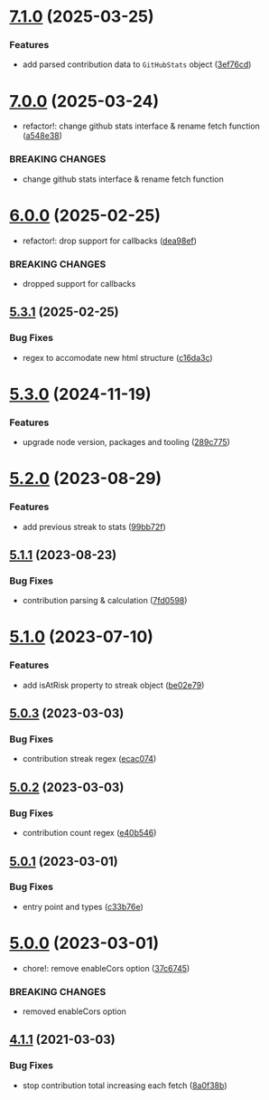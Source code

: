 # [7.1.0](https://github.com/jamieweavis/contribution/compare/v7.0.0...v7.1.0) (2025-03-25)


### Features

* add parsed contribution data to `GitHubStats` object ([3ef76cd](https://github.com/jamieweavis/contribution/commit/3ef76cd89daa9ab07482e64ddd3d49bdb618ef39))

# [7.0.0](https://github.com/jamieweavis/contribution/compare/v6.0.0...v7.0.0) (2025-03-24)


* refactor!: change github stats interface & rename fetch function ([a548e38](https://github.com/jamieweavis/contribution/commit/a548e38a2b616b3de51826a95053dab93048d2bc))


### BREAKING CHANGES

* change github stats interface & rename fetch function

# [6.0.0](https://github.com/jamieweavis/contribution/compare/v5.3.1...v6.0.0) (2025-02-25)


* refactor!: drop support for callbacks ([dea98ef](https://github.com/jamieweavis/contribution/commit/dea98efcba29b66680ed59867e9d9f14782f0ef1))


### BREAKING CHANGES

* dropped support for callbacks

## [5.3.1](https://github.com/jamieweavis/contribution/compare/v5.3.0...v5.3.1) (2025-02-25)


### Bug Fixes

* regex to accomodate new html structure ([c16da3c](https://github.com/jamieweavis/contribution/commit/c16da3c22929b2f5c94f0c8c568c08bb6a745b1e))

# [5.3.0](https://github.com/jamieweavis/contribution/compare/v5.2.0...v5.3.0) (2024-11-19)


### Features

* upgrade node version, packages and tooling ([289c775](https://github.com/jamieweavis/contribution/commit/289c7750fd09ec6c3db3e6fe1e1b100b69b33e35))

# [5.2.0](https://github.com/jamieweavis/contribution/compare/v5.1.1...v5.2.0) (2023-08-29)


### Features

* add previous streak to stats ([99bb72f](https://github.com/jamieweavis/contribution/commit/99bb72f9ef22c7545be3b62c48053ff0bacd4e0d))

## [5.1.1](https://github.com/jamieweavis/contribution/compare/v5.1.0...v5.1.1) (2023-08-23)


### Bug Fixes

* contribution parsing & calculation ([7fd0598](https://github.com/jamieweavis/contribution/commit/7fd0598a0ab5ac08a4d6ab7840605fb5bfc26960))

# [5.1.0](https://github.com/jamieweavis/contribution/compare/v5.0.3...v5.1.0) (2023-07-10)


### Features

* add isAtRisk property to streak object ([be02e79](https://github.com/jamieweavis/contribution/commit/be02e79a577c1bb2d3d3813d96c24ed056047645))

## [5.0.3](https://github.com/jamieweavis/contribution/compare/v5.0.2...v5.0.3) (2023-03-03)


### Bug Fixes

* contribution streak regex ([ecac074](https://github.com/jamieweavis/contribution/commit/ecac074d03c8600367e39e0ab00e0b6540a1fe61))

## [5.0.2](https://github.com/jamieweavis/contribution/compare/v5.0.1...v5.0.2) (2023-03-03)


### Bug Fixes

* contribution count regex ([e40b546](https://github.com/jamieweavis/contribution/commit/e40b546209988d89be249f51b8e7dcad4e2dd93a))

## [5.0.1](https://github.com/jamieweavis/contribution/compare/v5.0.0...v5.0.1) (2023-03-01)


### Bug Fixes

* entry point and types ([c33b76e](https://github.com/jamieweavis/contribution/commit/c33b76e85b37aa27a4713646c1f30021983e44e1))

# [5.0.0](https://github.com/jamieweavis/contribution/compare/v4.1.1...v5.0.0) (2023-03-01)


* chore!: remove enableCors option ([37c6745](https://github.com/jamieweavis/contribution/commit/37c6745c44cb80dab79cc40fb8ff2b1d7021fd4f))


### BREAKING CHANGES

* removed enableCors option

## [4.1.1](https://github.com/jamieweavis/contribution/compare/v4.1.0...v4.1.1) (2021-03-03)


### Bug Fixes

* stop contribution total increasing each fetch ([8a0f38b](https://github.com/jamieweavis/contribution/commit/8a0f38b3ca3b98bc99fc0b2be1b19d78594ccc14))

